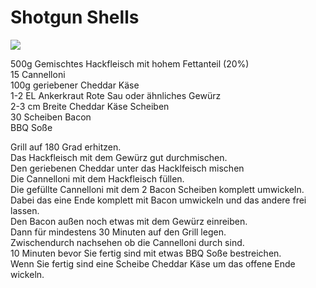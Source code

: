 # Shotgun Shells

![](https://radiatortwo.github.io/rezepte/pics/shotgun_shells.jpg)

500g Gemischtes Hackfleisch mit hohem Fettanteil (20%)\
15 Cannelloni\
100g geriebener Cheddar Käse\
1-2 EL Ankerkraut Rote Sau oder ähnliches Gewürz\
2-3 cm Breite Cheddar Käse Scheiben\
30 Scheiben Bacon\
BBQ Soße

Grill auf 180 Grad erhitzen.\
Das Hackfleisch mit dem Gewürz gut durchmischen.\
Den geriebenen Cheddar unter das Hacklfeisch mischen\
Die Cannelloni mit dem Hackfleisch füllen.\
Die gefüllte Cannelloni mit dem 2 Bacon Scheiben komplett umwickeln.\
Dabei das eine Ende komplett mit Bacon umwickeln und das andere frei lassen.\
Den Bacon außen noch etwas mit dem Gewürz einreiben.\
Dann für mindestens 30 Minuten auf den Grill legen.\
Zwischendurch nachsehen ob die Cannelloni durch sind.\
10 Minuten bevor Sie fertig sind mit etwas BBQ Soße bestreichen.\
Wenn Sie fertig sind eine Scheibe Cheddar Käse um das offene Ende wickeln.
